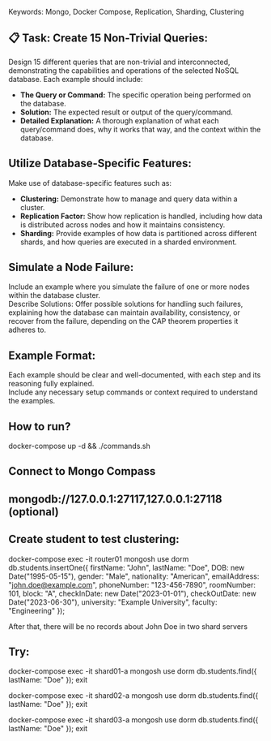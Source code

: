 Keywords: Mongo, Docker Compose, Replication, Sharding, Clustering

## 📋 Task: Create 15 Non-Trivial Queries:

Design 15 different queries that are non-trivial and interconnected, demonstrating the capabilities and operations of the selected NoSQL database.
Each example should include:<br>
- **The Query or Command:** The specific operation being performed on the database.<br>
- **Solution:** The expected result or output of the query/command.<br>
- **Detailed Explanation:** A thorough explanation of what each query/command does, why it works that way, and the context within the database.

## Utilize Database-Specific Features:
Make use of database-specific features such as:

- **Clustering:** Demonstrate how to manage and query data within a cluster.
- **Replication Factor:** Show how replication is handled, including how data is distributed across nodes and how it maintains consistency.
- **Sharding:** Provide examples of how data is partitioned across different shards, and how queries are executed in a sharded environment.

## Simulate a Node Failure:

Include an example where you simulate the failure of one or more nodes within the database cluster.<br>
Describe Solutions: Offer possible solutions for handling such failures, explaining how the database can maintain availability, consistency, or recover from the failure, depending on the CAP theorem properties it adheres to.

## Example Format:<br>
Each example should be clear and well-documented, with each step and its reasoning fully explained.<br>
Include any necessary setup commands or context required to understand the examples.

## How to run?

docker-compose up -d && ./commands.sh

## Connect to Mongo Compass
## mongodb://127.0.0.1:27117,127.0.0.1:27118 (optional)


## Create student to test clustering:

docker-compose exec -it router01 mongosh
use dorm
db.students.insertOne({
    firstName: "John",
    lastName: "Doe",
    DOB: new Date("1995-05-15"),
    gender: "Male",
    nationality: "American",
    emailAddress: "john.doe@example.com",
    phoneNumber: "123-456-7890",
    roomNumber: 101,
    block: "A",
    checkInDate: new Date("2023-01-01"),
    checkOutDate: new Date("2023-06-30"),
    university: "Example University",
    faculty: "Engineering"
});


After that, there will be no records about John Doe in two shard servers

## Try:

docker-compose exec -it shard01-a mongosh
use dorm
db.students.find({ lastName: "Doe" });
exit

docker-compose exec -it shard02-a mongosh
use dorm
db.students.find({ lastName: "Doe" });
exit

docker-compose exec -it shard03-a mongosh
use dorm
db.students.find({ lastName: "Doe" });
exit
